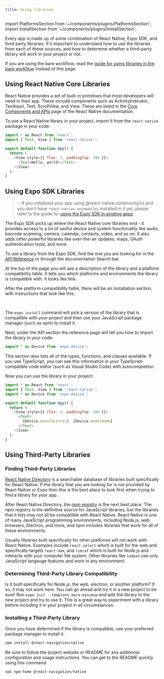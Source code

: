 ```yaml
---
title: Using libraries
---
```


import PlatformsSection from '~/components/plugins/PlatformsSection';
import InstallSection from '~/components/plugins/InstallSection';

Every app is made up of some combination of React Native, Expo SDK, and third party libraries. It's important to understand how to use the libraries from each of these sources, and how to determine whether a third-party library will work in your project or not.

If you are using the bare workflow, read the [guide for using libraries in the bare workflow](../bare/using-libraries.md) instead of this page.

## Using React Native Core Libraries

React Native provides a set of built-in primitives that most developers will need in their app. These include components such as ActivityIndicator, TextInput, Text, ScrollView, and View. These are listed in the [Core Components and APIs](https://reactnative.dev/docs/components-and-apis) page of the React Native documentation.

To use a React Native library in your project, import it from the `react-native` package in your code:

```js
import * as React from 'react';
import { Text, View } from 'react-native';

export default function App() {
  return (
    <View style={{ flex: 1, paddingTop: 100 }}>
      <Text>Hello, world!</Text>
    </View>
  );
}
```

## Using Expo SDK Libraries

> 💡 If you initialized your app using @react-native-community/cli and you don't have `react-native-unimodules` installed in it yet, please refer to the guide for [using the Expo SDK in existing apps](../bare/existing-apps.md).

The Expo SDK picks up where the React Native core libraries end - it provides access to a lot of useful device and system functionality like audio, barcode scanning, camera, calendar, contacts, video, and so on. It also adds other powerful libraries like over-the-air updates, maps, OAuth authentication tools, and more.

To use a library from the Expo SDK, find the one you are looking for in the [API Reference](https://docs.expo.io/versions/latest/) or through the documentation Search bar.

At the top of the page you will see a description of the library and a platform compatibility table. It tells you which platforms and environments the library is compatible with. It looks like this:

<PlatformsSection android emulator ios simulator web />

After the platform compatibility table, there will be an Installation section, with instructions that look like this:

<InstallSection packageName="expo-device" hideBareInstructions />

<br />

The `expo install` command will pick a version of the library that is compatible with your project and then use your JavaScript package manager (such as npm) to install it.

Next, under the API section the reference page will tell you how to import the library in your code:

```js
import * as Device from 'expo-device';
```

This section also lists all of the types, functions, and classes available. If you use TypeScript, you can see this information in your TypeScript-compatible code editor (such as Visual Studio Code) with autocompletion.

Now you can use the library in your project:

```js
import * as React from 'react';
import { Text, View } from 'react-native';
import * as Device from 'expo-device';

export default function App() {
  return (
    <View style={{ flex: 1, paddingTop: 100 }}>
      <Text>
        {Device.manufacturer}: {Device.modelName}
      </Text>
    </View>
  );
}
```

## Using Third-Party Libraries

### Finding Third-Party Libraries

[React Native Directory](https://reactnative.directory) is a searchable database of libraries built specifically for React Native. If the library that you are looking for is not provided by React Native or Expo then this is the best place to look first when trying to find a library for your app.

After React Native Directory, the [npm registry](https://www.npmjs.com/) is the next best place. The npm registry is the definitive source for JavaScript libraries, but the libraries that it lists may not all be compatible with React Native. React Native is one of many JavaScript programming environments, including Node.js, web browsers, Electron, and more, and npm includes libraries that work for all of these environments.

Usually libraries built specifically for other platforms will not work with React Native. Examples include `react-select` which is built for the web and specifically targets `react-dom`, and `rimraf` which is built for Node.js and interacts with your computer file system. Other libraries like `lodash` use only JavaScript langauge features and work in any environment.

### Determining Third-Party Library Compatibility

Is it built specifically for Node.js, the web, electron, or another platform? If so, it may not work here. You can go ahead and try it in a new project to be sure! Run `expo init --template bare-minimum` and add the library to the new project and try to use it. This is a great way to experiment with a library before including it in your project in all circumstances.

### Installing a Third-Party Library

Once you have determined if the library is compatible, use your preferred package manager to install it:

```bash
npm install @react-navigation/native
```

Be sure to follow the project website or README for any additional configuration and usage instructions. You can get to the README quickly using this command:

```bash
npx npm-home @react-navigation/native
```
